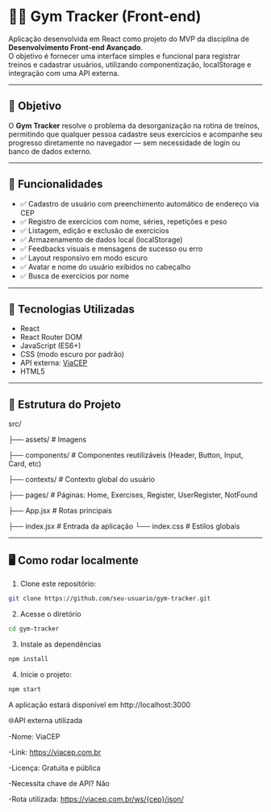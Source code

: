 # 🏋️‍♂️ Gym Tracker (Front-end)

Aplicação desenvolvida em React como projeto do MVP da disciplina de **Desenvolvimento Front-end Avançado**.  
O objetivo é fornecer uma interface simples e funcional para registrar treinos e cadastrar usuários, utilizando componentização, localStorage e integração com uma API externa.

---

## 🎯 Objetivo

O **Gym Tracker** resolve o problema da desorganização na rotina de treinos, permitindo que qualquer pessoa cadastre seus exercícios e acompanhe seu progresso diretamente no navegador — sem necessidade de login ou banco de dados externo.

---

## 🚀 Funcionalidades

- ✅ Cadastro de usuário com preenchimento automático de endereço via CEP
- ✅ Registro de exercícios com nome, séries, repetições e peso
- ✅ Listagem, edição e exclusão de exercícios
- ✅ Armazenamento de dados local (localStorage)
- ✅ Feedbacks visuais e mensagens de sucesso ou erro
- ✅ Layout responsivo em modo escuro
- ✅ Avatar e nome do usuário exibidos no cabeçalho
- ✅ Busca de exercícios por nome

---

## 🧱 Tecnologias Utilizadas

- React
- React Router DOM
- JavaScript (ES6+)
- CSS (modo escuro por padrão)
- API externa: [ViaCEP](https://viacep.com.br)
- HTML5

---

## 🧭 Estrutura do Projeto

src/

├── assets/ # Imagens

├── components/ # Componentes reutilizáveis (Header, Button, Input, Card, etc)

├── contexts/ # Contexto global do usuário

├── pages/ # Páginas: Home, Exercises, Register, UserRegister, NotFound

├── App.jsx # Rotas principais

├── index.jsx # Entrada da aplicação
└── index.css # Estilos globais


---

## 🖥️ Como rodar localmente

1. Clone este repositório:

```bash
git clone https://github.com/seu-usuario/gym-tracker.git
```

2. Acesse o diretório

```bash
cd gym-tracker
```

3. Instale as dependências

```bash
npm install
```

4. Inicie o projeto:

```bash
npm start
```

A aplicação estará disponível em http://localhost:3000

🌐API externa utilizada

-Nome: ViaCEP

-Link: https://viacep.com.br

-Licença: Gratuita e pública

-Necessita chave de API? Não

-Rota utilizada: https://viacep.com.br/ws/{cep}/json/

